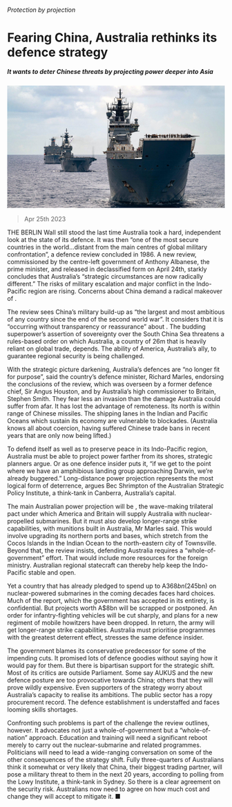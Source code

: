 ###### Protection by projection

# Fearing China, Australia rethinks its defence strategy 

##### It wants to deter Chinese threats by projecting power deeper into Asia 

![image](images/20230429_ASP502.jpg) 

> Apr 25th 2023 

THE BERLIN Wall still stood the last time Australia took a hard, independent look at the state of its defence. It was then “one of the most secure countries in the world…distant from the main centres of global military confrontation”, a defence review concluded in 1986. A new review, commissioned by the centre-left government of Anthony Albanese, the prime minister, and released in declassified form on April 24th, starkly concludes that Australia’s “strategic circumstances are now radically different.” The risks of military escalation and major conflict in the Indo-Pacific region are rising. Concerns about China demand a radical makeover of .

The review sees China’s military build-up as “the largest and most ambitious of any country since the end of the second world war”. It considers that it is “occurring without transparency or reassurance” about . The budding superpower’s assertion of sovereignty over the South China Sea threatens a rules-based order on which Australia, a country of 26m that is heavily reliant on global trade, depends. The ability of America, Australia’s ally, to guarantee regional security is being challenged.

With the strategic picture darkening, Australia’s defences are “no longer fit for purpose”, said the country’s defence minister, Richard Marles, endorsing the conclusions of the review, which was overseen by a former defence chief, Sir Angus Houston, and by Australia’s high commissioner to Britain, Stephen Smith. They fear less an invasion than the damage Australia could suffer from afar. It has lost the advantage of remoteness. Its north is within range of Chinese missiles. The shipping lanes in the Indian and Pacific Oceans which sustain its economy are vulnerable to blockades. (Australia knows all about coercion, having suffered Chinese trade bans in recent years that are only now being lifted.)

To defend itself as well as to preserve peace in its Indo-Pacific region, Australia must be able to project power farther from its shores, strategic planners argue. Or as one defence insider puts it, “if we get to the point where we have an amphibious landing group approaching Darwin, we’re already buggered.” Long-distance power projection represents the most logical form of deterrence, argues Bec Shrimpton of the Australian Strategic Policy Institute, a think-tank in Canberra, Australia’s capital.

The main Australian power projection will be , the wave-making trilateral pact under which America and Britain will supply Australia with nuclear-propelled submarines. But it must also develop longer-range strike capabilities, with munitions built in Australia, Mr Marles said. This would involve upgrading its northern ports and bases, which stretch from the Cocos Islands in the Indian Ocean to the north-eastern city of Townsville. Beyond that, the review insists, defending Australia requires a “whole-of-government” effort. That would include more resources for the foreign ministry. Australian regional statecraft can thereby help keep the Indo-Pacific stable and open.

Yet a country that has already pledged to spend up to A$368bn ($245bn) on nuclear-powered submarines in the coming decades faces hard choices. Much of the report, which the government has accepted in its entirety, is confidential. But projects worth A$8bn will be scrapped or postponed. An order for infantry-fighting vehicles will be cut sharply, and plans for a new regiment of mobile howitzers have been dropped. In return, the army will get longer-range strike capabilities. Australia must prioritise programmes with the greatest deterrent effect, stresses the same defence insider.

The government blames its conservative predecessor for some of the impending cuts. It promised lots of defence goodies without saying how it would pay for them. But there is bipartisan support for the strategic shift. Most of its critics are outside Parliament. Some say AUKUS and the new defence posture are too provocative towards China; others that they will prove wildly expensive. Even supporters of the strategy worry about Australia’s capacity to realise its ambitions. The public sector has a ropy procurement record. The defence establishment is understaffed and faces looming skills shortages.

Confronting such problems is part of the challenge the review outlines, however. It advocates not just a whole-of-government but a “whole-of-nation” approach. Education and training will need a significant reboot merely to carry out the nuclear-submarine and related programmes. Politicians will need to lead a wide-ranging conversation on some of the other consequences of the strategy shift. Fully three-quarters of Australians think it somewhat or very likely that China, their biggest trading partner, will pose a military threat to them in the next 20 years, according to polling from the Lowy Institute, a think-tank in Sydney. So there is a clear agreement on the security risk. Australians now need to agree on how much cost and change they will accept to mitigate it. ■

